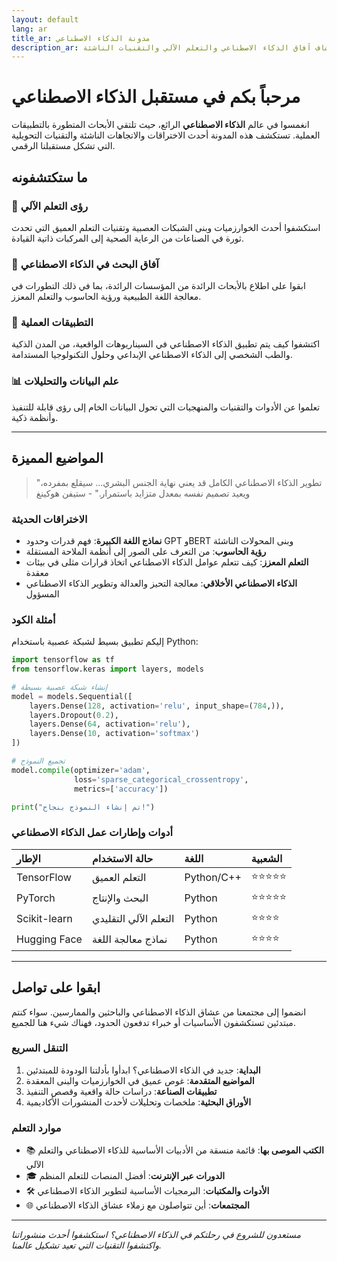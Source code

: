 ```yaml
---
layout: default
lang: ar
title_ar: مدونة الذكاء الاصطناعي
description_ar: استكشاف آفاق الذكاء الاصطناعي والتعلم الآلي والتقنيات الناشئة
---
```


# مرحباً بكم في مستقبل الذكاء الاصطناعي

انغمسوا في عالم **الذكاء الاصطناعي** الرائع، حيث تلتقي الأبحاث المتطورة بالتطبيقات العملية. تستكشف هذه المدونة أحدث الاختراقات والاتجاهات الناشئة والتقنيات التحويلية التي تشكل مستقبلنا الرقمي.

## ما ستكتشفونه

### 🤖 رؤى التعلم الآلي
استكشفوا أحدث الخوارزميات وبنى الشبكات العصبية وتقنيات التعلم العميق التي تحدث ثورة في الصناعات من الرعاية الصحية إلى المركبات ذاتية القيادة.

### 🧠 آفاق البحث في الذكاء الاصطناعي
ابقوا على اطلاع بالأبحاث الرائدة من المؤسسات الرائدة، بما في ذلك التطورات في معالجة اللغة الطبيعية ورؤية الحاسوب والتعلم المعزز.

### 🚀 التطبيقات العملية
اكتشفوا كيف يتم تطبيق الذكاء الاصطناعي في السيناريوهات الواقعية، من المدن الذكية والطب الشخصي إلى الذكاء الاصطناعي الإبداعي وحلول التكنولوجيا المستدامة.

### 📊 علم البيانات والتحليلات
تعلموا عن الأدوات والتقنيات والمنهجيات التي تحول البيانات الخام إلى رؤى قابلة للتنفيذ وأنظمة ذكية.

---

## المواضيع المميزة

> "تطوير الذكاء الاصطناعي الكامل قد يعني نهاية الجنس البشري... سيقلع بمفرده، ويعيد تصميم نفسه بمعدل متزايد باستمرار." - ستيفن هوكينغ

### الاختراقات الحديثة

- **نماذج اللغة الكبيرة**: فهم قدرات وحدود GPT وBERT وبنى المحولات الناشئة
- **رؤية الحاسوب**: من التعرف على الصور إلى أنظمة الملاحة المستقلة
- **التعلم المعزز**: كيف تتعلم عوامل الذكاء الاصطناعي اتخاذ قرارات مثلى في بيئات معقدة
- **الذكاء الاصطناعي الأخلاقي**: معالجة التحيز والعدالة وتطوير الذكاء الاصطناعي المسؤول

### أمثلة الكود

إليكم تطبيق بسيط لشبكة عصبية باستخدام Python:

```python
import tensorflow as tf
from tensorflow.keras import layers, models

# إنشاء شبكة عصبية بسيطة
model = models.Sequential([
    layers.Dense(128, activation='relu', input_shape=(784,)),
    layers.Dropout(0.2),
    layers.Dense(64, activation='relu'),
    layers.Dense(10, activation='softmax')
])

# تجميع النموذج
model.compile(optimizer='adam',
              loss='sparse_categorical_crossentropy',
              metrics=['accuracy'])

print("تم إنشاء النموذج بنجاح!")
```

### أدوات وإطارات عمل الذكاء الاصطناعي

| الإطار | حالة الاستخدام | اللغة | الشعبية |
|:-------|:-------------|:------|:--------|
| TensorFlow | التعلم العميق | Python/C++ | ⭐⭐⭐⭐⭐ |
| PyTorch | البحث والإنتاج | Python | ⭐⭐⭐⭐⭐ |
| Scikit-learn | التعلم الآلي التقليدي | Python | ⭐⭐⭐⭐ |
| Hugging Face | نماذج معالجة اللغة | Python | ⭐⭐⭐⭐ |

---

## ابقوا على تواصل

انضموا إلى مجتمعنا من عشاق الذكاء الاصطناعي والباحثين والممارسين. سواء كنتم مبتدئين تستكشفون الأساسيات أو خبراء تدفعون الحدود، فهناك شيء هنا للجميع.

### التنقل السريع

1. **البداية**: جديد في الذكاء الاصطناعي؟ ابدأوا بأدلتنا الودودة للمبتدئين
2. **المواضيع المتقدمة**: غوص عميق في الخوارزميات والبنى المعقدة
3. **تطبيقات الصناعة**: دراسات حالة واقعية وقصص التنفيذ
4. **الأوراق البحثية**: ملخصات وتحليلات لأحدث المنشورات الأكاديمية

### موارد التعلم

- 📚 **الكتب الموصى بها**: قائمة منسقة من الأدبيات الأساسية للذكاء الاصطناعي والتعلم الآلي
- 🎓 **الدورات عبر الإنترنت**: أفضل المنصات للتعلم المنظم
- 🛠️ **الأدوات والمكتبات**: البرمجيات الأساسية لتطوير الذكاء الاصطناعي
- 🌐 **المجتمعات**: أين تتواصلون مع زملاء عشاق الذكاء الاصطناعي

---

*مستعدون للشروع في رحلتكم في الذكاء الاصطناعي؟ استكشفوا أحدث منشوراتنا واكتشفوا التقنيات التي تعيد تشكيل عالمنا.*
